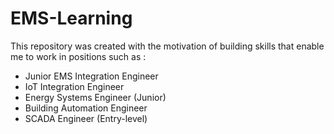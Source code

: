 # EMS-Learning

This repository was created with the motivation of building skills that enable me to work in positions such as : 

- Junior EMS Integration Engineer
- IoT Integration Engineer
- Energy Systems Engineer (Junior)
- Building Automation Engineer
- SCADA Engineer (Entry-level)
